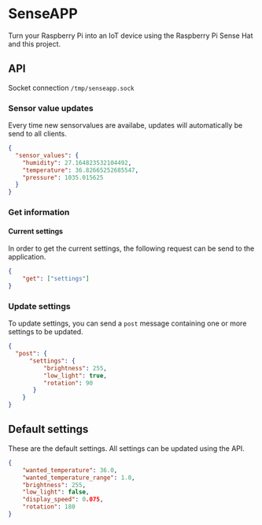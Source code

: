 # SenseAPP

Turn your Raspberry Pi into an IoT device using the Raspberry Pi Sense Hat and this project.

## API

Socket connection `/tmp/senseapp.sock`

### Sensor value updates

Every time new sensorvalues are availabe, updates will automatically be send to all clients.

```json
{
  "sensor_values": {
    "humidity": 27.164823532104492,
    "temperature": 36.82665252685547,
    "pressure": 1035.015625
  }
}
```

### Get information

#### Current settings

In order to get the current settings, the following request can be send to the application.

```json
{
    "get": ["settings"]
}
```

### Update settings

To update settings, you can send a `post` message containing one or more settings to be updated.

```json
{
  "post": { 
      "settings": { 
          "brightness": 255,
          "low_light": true,
          "rotation": 90
       }
    }
}
```

## Default settings

These are the default settings. All settings can be updated using the API.

```json
{
    "wanted_temperature": 36.0,
    "wanted_temperature_range": 1.0,
    "brightness": 255,
    "low_light": false,
    "display_speed": 0.075,
    "rotation": 180
}
```
